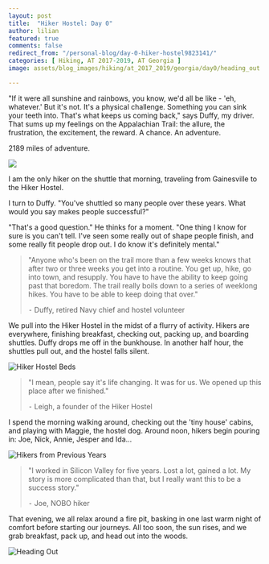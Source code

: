 ```yaml
---
layout: post
title:  "Hiker Hostel: Day 0"
author: lilian
featured: true
comments: false
redirect_from: "/personal-blog/day-0-hiker-hostel9823141/"
categories: [ Hiking, AT 2017-2019, AT Georgia ]
image: assets/blog_images/hiking/at_2017_2019/georgia/day0/heading_out.JPG

---
```


"If it were all sunshine and rainbows, you know, we'd all be like - 'eh, whatever.' But it's not. It's a physical challenge. Something you can sink your teeth into. That's what keeps us coming back," says Duffy, my driver. That sums up my feelings on the Appalachian Trail: the allure, the frustration, the excitement, the reward. A chance. An adventure.

2189 miles of adventure.

<img src = "{{site.baseurl}}/assets/blog_images/hiking/at_2017_2019/georgia/day0/train_new_haven.JPG"/>

I am the only hiker on the shuttle that morning, traveling from Gainesville to the Hiker Hostel.

I turn to Duffy. "You've shuttled so many people over these years. What would you say makes people successful?"

"That's a good question." He thinks for a moment. "One thing I know for sure is you can't tell. I've seen some really out of shape people finish, and some really fit people drop out. I do know it's definitely mental."

> "Anyone who's been on the trail more than a few weeks knows that after two or three weeks you get into a routine. You get up, hike, go into town, and resupply. You have to have the ability to keep going past that boredom. The trail really boils down to a series of weeklong hikes. You have to be able to keep doing that over."
>
> ⁃ Duffy, retired Navy chief and hostel volunteer

We pull into the Hiker Hostel in the midst of a flurry of activity. Hikers are everywhere, finishing breakfast, checking out, packing up, and boarding shuttles. Duffy drops me off in the bunkhouse. In another half hour, the shuttles pull out, and the hostel falls silent.


<img src = "{{site.baseurl}}/assets/blog_images/hiking/at_2017_2019/georgia/day0/beds_hiker_hostel.JPG" alt = "Hiker Hostel Beds"/>

> "I mean, people say it's life changing. It was for us. We opened up this place after we finished."
>
> ⁃ Leigh, a founder of the Hiker Hostel

I spend the morning walking around, checking out the 'tiny house' cabins, and playing with Maggie, the hostel dog. Around noon, hikers begin pouring in: Joe, Nick, Annie, Jesper and Ida...

<img src = "{{site.baseurl}}/assets/blog_images/hiking/at_2017_2019/georgia/day0/prior_year_hikers.JPEG" alt = "Hikers from Previous Years" />

> "I worked in Silicon Valley for five years. Lost a lot, gained a lot. My story is more complicated than that, but I really want this to be a success story."
> 
> ⁃ Joe, NOBO hiker

That evening, we all relax around a fire pit, basking in one last warm night of comfort before starting our journeys. All too soon, the sun rises, and we grab breakfast, pack up, and head out into the woods.

<img src = "{{site.baseurl}}/assets/blog_images/hiking/at_2017_2019/georgia/day0/heading_out.JPG" alt = "Heading Out"/>